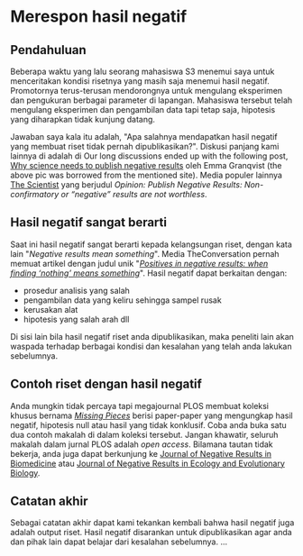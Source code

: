 # Merespon hasil negatif

## Pendahuluan

Beberapa waktu yang lalu seorang mahasiswa S3 menemui saya untuk menceritakan kondisi risetnya yang masih saja menemui hasil negatif. Promotornya terus-terusan mendorongnya untuk mengulang eksperimen dan pengukuran berbagai parameter di lapangan. Mahasiswa tersebut telah mengulang eksperimen dan pengambilan data tapi tetap saja, hipotesis yang diharapkan tidak kunjung datang. 

Jawaban saya kala itu adalah, "Apa salahnya mendapatkan hasil negatif yang membuat riset tidak pernah dipublikasikan?". Diskusi panjang kami lainnya di adalah di Our long discussions ended up with the following post, [Why science needs to publish negative results](https://www.elsevier.com/authors-update/story/innovation-in-publishing/why-science-needs-to-publish-negative-results) oleh Emma Granqvist (the above pic was borrowed from the mentioned site). Media populer lainnya [The Scientist](http://www.the-scientist.com/?articles.view/articleNo/33968/title/Opinion--Publish-Negative-Results/) yang berjudul _Opinion: Publish Negative Results: Non-confirmatory or “negative” results are not worthless_.

## Hasil negatif sangat berarti

Saat ini hasil negatif sangat berarti kepada kelangsungan riset, dengan kata lain "_Negative results mean something_". Media TheConversation pernah memuat artikel dengan judul unik "[_Positives in negative results: when finding ‘nothing’ means something_](http://theconversation.com/positives-in-negative-results-when-finding-nothing-means-something-26400)". Hasil negatif dapat berkaitan dengan:

- prosedur analisis yang salah
- pengambilan data yang keliru sehingga sampel rusak
- kerusakan alat
- hipotesis yang salah arah dll

Di sisi lain bila hasil negatif riset anda dipublikasikan, maka peneliti lain akan waspada terhadap berbagai kondisi dan kesalahan yang telah anda lakukan sebelumnya. 

## Contoh riset dengan hasil negatif

Anda mungkin tidak percaya tapi megajournal PLOS membuat koleksi khusus bernama [_Missing Pieces_](www.ploscollections.org/missingpieces) berisi paper-paper yang mengungkap hasil negatif, hipotesis null atau hasil yang tidak konklusif. Coba anda buka satu dua contoh makalah di dalam koleksi tersebut. Jangan khawatir, seluruh makalah dalam jurnal PLOS adalah _open access_. Bilamana tautan tidak bekerja, anda juga dapat berkunjung ke [Journal of Negative Results in Biomedicine](https://jnrbm.biomedcentral.com/) atau [Journal of Negative Results in Ecology and Evolutionary Biology](http://www.jnr-eeb.org/index.php/jnr). 

## Catatan akhir

Sebagai catatan akhir dapat kami tekankan kembali bahwa hasil negatif juga adalah output riset. Hasil negatif disarankan untuk dipublikasikan agar anda dan pihak lain dapat belajar dari kesalahan sebelumnya. 
...